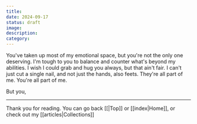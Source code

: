```yaml
---
title: 
date: 2024-09-17
status: draft
image: 
description: 
category:
---
```



You've taken up most of my emotional space, but you're not the only one deserving. I'm tough to you to balance and counter what's beyond my abilities. I wish I could grab and hug you always, but that ain't fair. I can't just cut a single nail, and not just the hands, also feets. They're all part of me. You're all part of me. 

But you,

















---
Thank you for reading. You can go back [[|Top]] or [[index|Home]], or check out my [[articles|Collections]]